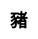 ---
title: 豬
layout: dream_interpretation/kind_single
description: 解夢 - 動物 - 豬.
js: []
css: ["css/luck/dream_interpretation/dream_interpretation.css"]
---